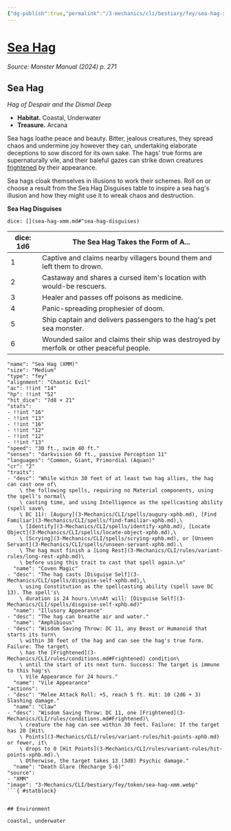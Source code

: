 ```yaml
---
{"dg-publish":true,"permalink":"/3-mechanics/cli/bestiary/fey/sea-hag-xmm/","tags":["ttrpg-cli/compendium/src/5e/xmm","ttrpg-cli/monster/cr/2","ttrpg-cli/monster/environment/coastal","ttrpg-cli/monster/environment/underwater","ttrpg-cli/monster/size/medium","ttrpg-cli/monster/type/fey"],"noteIcon":""}
---
```


# [Sea Hag](3-Mechanics\CLI\bestiary\fey/sea-hag-xmm.md)
*Source: Monster Manual (2024) p. 271*  

## Sea Hag

*Hag of Despair and the Dismal Deep*

- **Habitat.** Coastal, Underwater  
- **Treasure.** Arcana  

Sea hags loathe peace and beauty. Bitter, jealous creatures, they spread chaos and undermine joy however they can, undertaking elaborate deceptions to sow discord for its own sake. The hags' true forms are supernaturally vile, and their baleful gazes can strike down creatures [frightened](3-Mechanics/CLI/rules/conditions.md#Frightened) by their appearance.

Sea hags cloak themselves in illusions to work their schemes. Roll on or choose a result from the Sea Hag Disguises table to inspire a sea hag's illusion and how they might use it to wreak chaos and destruction.

**Sea Hag Disguises**

`dice: [](sea-hag-xmm.md#^sea-hag-disguises)`

| dice: 1d6 | The Sea Hag Takes the Form of A... |
|-----------|------------------------------------|
| 1 | Captive and claims nearby villagers bound them and left them to drown. |
| 2 | Castaway and shares a cursed item's location with would-be rescuers. |
| 3 | Healer and passes off poisons as medicine. |
| 4 | Panic-spreading prophesier of doom. |
| 5 | Ship captain and delivers passengers to the hag's pet sea monster. |
| 6 | Wounded sailor and claims their ship was destroyed by merfolk or other peaceful people. |{ #sea-hag-disguises}


```statblock
"name": "Sea Hag (XMM)"
"size": "Medium"
"type": "fey"
"alignment": "Chaotic Evil"
"ac": !!int "14"
"hp": !!int "52"
"hit_dice": "7d8 + 21"
"stats":
- !!int "16"
- !!int "13"
- !!int "16"
- !!int "12"
- !!int "12"
- !!int "13"
"speed": "30 ft., swim 40 ft."
"senses": "darkvision 60 ft., passive Perception 11"
"languages": "Common, Giant, Primordial (Aquan)"
"cr": "2"
"traits":
- "desc": "While within 30 feet of at least two hag allies, the hag can cast one of\
    \ the following spells, requiring no Material components, using the spell's normal\
    \ casting time, and using Intelligence as the spellcasting ability (spell save\
    \ DC 11): [Augury](3-Mechanics/CLI/spells/augury-xphb.md), [Find Familiar](3-Mechanics/CLI/spells/find-familiar-xphb.md),\
    \ [Identify](3-Mechanics/CLI/spells/identify-xphb.md), [Locate Object](3-Mechanics/CLI/spells/locate-object-xphb.md),\
    \ [Scrying](3-Mechanics/CLI/spells/scrying-xphb.md), or [Unseen Servant](3-Mechanics/CLI/spells/unseen-servant-xphb.md).\
    \ The hag must finish a [Long Rest](3-Mechanics/CLI/rules/variant-rules/long-rest-xphb.md)\
    \ before using this trait to cast that spell again.\n"
  "name": "Coven Magic"
- "desc": "The hag casts [Disguise Self](3-Mechanics/CLI/spells/disguise-self-xphb.md),\
    \ using Constitution as the spellcasting ability (spell save DC 13). The spell's\
    \ duration is 24 hours.\n\nAt will: [Disguise Self](3-Mechanics/CLI/spells/disguise-self-xphb.md)"
  "name": "Illusory Appearance"
- "desc": "The hag can breathe air and water."
  "name": "Amphibious"
- "desc": "Wisdom Saving Throw: DC 11, any Beast or Humanoid that starts its turn\
    \ within 30 feet of the hag and can see the hag's true form. Failure: The target\
    \ has the [Frightened](3-Mechanics/CLI/rules/conditions.md#Frightened) condition\
    \ until the start of its next turn. Success: The target is immune to this hag's\
    \ Vile Appearance for 24 hours."
  "name": "Vile Appearance"
"actions":
- "desc": "Melee Attack Roll: +5, reach 5 ft. Hit: 10 (2d6 + 3) Slashing damage."
  "name": "Claw"
- "desc": "Wisdom Saving Throw: DC 11, one [Frightened](3-Mechanics/CLI/rules/conditions.md#Frightened)\
    \ creature the hag can see within 30 feet. Failure: If the target has 20 [Hit\
    \ Points](3-Mechanics/CLI/rules/variant-rules/hit-points-xphb.md) or fewer, it\
    \ drops to 0 [Hit Points](3-Mechanics/CLI/rules/variant-rules/hit-points-xphb.md).\
    \ Otherwise, the target takes 13 (3d8) Psychic damage."
  "name": "Death Glare (Recharge 5-6)"
"source":
- "XMM"
"image": "3-Mechanics/CLI/bestiary/fey/token/sea-hag-xmm.webp"
```{ #statblock}


## Environment

coastal, underwater